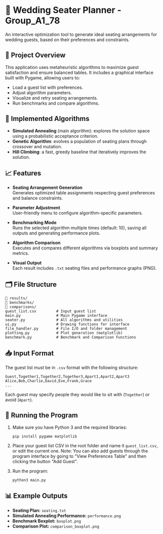 # 💍 Wedding Seater Planner - Group_A1_78

An interactive optimization tool to generate ideal seating arrangements for wedding guests, based on their preferences and constraints.

## 📌 Project Overview

This application uses metaheuristic algorithms to maximize guest satisfaction and ensure balanced tables. It includes a graphical interface built with Pygame, allowing users to:
- Load a guest list with preferences.
- Adjust algorithm parameters.
- Visualize and retry seating arrangements.
- Run benchmarks and compare algorithms.

## 🧠 Implemented Algorithms

- **Simulated Annealing** (main algorithm): explores the solution space using a probabilistic acceptance criterion.
- **Genetic Algorithm**: evolves a population of seating plans through crossover and mutation.
- **Hill Climbing**: a fast, greedy baseline that iteratively improves the solution.

## 📈 Features

- **Seating Arrangement Generation**  
  Generates optimized table assignments respecting guest preferences and balance constraints.

- **Parameter Adjustment**  
  User-friendly menu to configure algorithm-specific parameters.

- **Benchmarking Mode**  
  Runs the selected algorithm multiple times (default: 10), saving all outputs and generating performance plots.

- **Algorithm Comparison**  
  Executes and compares different algorithms via boxplots and summary metrics.

- **Visual Output**  
  Each result includes `.txt` seating files and performance graphs (PNG).

## 🗂 File Structure

```
📁 results/
📁 benchmarks/
📁 comparisons/
guest_list.csv         # Input guest list
main.py                # Main Pygame interface
seater.py              # All algorithms and utilities
ui.py                  # Drawing functions for interface
file_handler.py        # File I/O and folder management
plotting.py            # Plot generation (matplotlib)
benchmark.py           # Benchmark and Comparison Functions
```

## 📥 Input Format

The guest list must be in `.csv` format with the following structure:

```
Guest,Together1,Together2,Together3,Apart1,Apart2,Apart3
Alice,Bob,Charlie,David,Eve,Frank,Grace
...
```

Each guest may specify people they would like to sit with (`Together`) or avoid (`Apart`).

## 🧪 Running the Program

1. Make sure you have Python 3 and the required libraries:
   ```
   pip install pygame matplotlib
   ```

2. Place your guest list CSV in the root folder and name it `guest_list.csv`, or edit the current one. Note: You can also add guests through the program interface by going to "View Preferences Table" and then clicking the button "Add Guest".

3. Run the program:
   ```
   python3 main.py
   ```

## 📊 Example Outputs

- **Seating Plan:** `seating.txt`
- **Simulated Annealing Performance:** `performance.png`
- **Benchmark Boxplot:** `boxplot.png`
- **Comparison Plot:** `comparison_boxplot.png`


